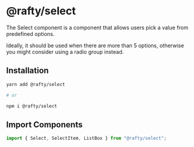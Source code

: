# @rafty/select

The Select component is a component that allows users pick a value from
predefined options.

Ideally, it should be used when there are more than 5 options, otherwise you
might consider using a radio group instead.

## Installation

```sh
yarn add @rafty/select

# or

npm i @rafty/select
```

## Import Components

```jsx
import { Select, SelectItem, ListBox } from "@rafty/select";
```
